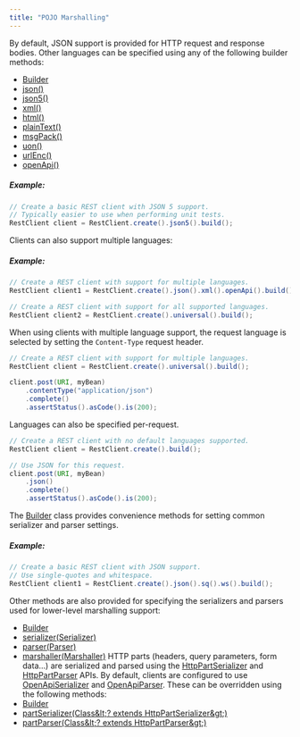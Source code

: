 ```yaml
---
title: "POJO Marshalling"
---
```


By default, JSON support is provided for HTTP request and response bodies.
Other languages can be specified using any of the following builder methods:
- [Builder](../apidocs/org/apache/juneau/rest/client/RestClient/Builder.html)
- [json()](../apidocs/org/apache/juneau/rest/client/RestClient/Builder.html#json())
- [json5()](../apidocs/org/apache/juneau/rest/client/RestClient/Builder.html#json5())
- [xml()](../apidocs/org/apache/juneau/rest/client/RestClient/Builder.html#xml())
- [html()](../apidocs/org/apache/juneau/rest/client/RestClient/Builder.html#html())
- [plainText()](../apidocs/org/apache/juneau/rest/client/RestClient/Builder.html#plainText())
- [msgPack()](../apidocs/org/apache/juneau/rest/client/RestClient/Builder.html#msgPack())
- [uon()](../apidocs/org/apache/juneau/rest/client/RestClient/Builder.html#uon())
- [urlEnc()](../apidocs/org/apache/juneau/rest/client/RestClient/Builder.html#urlEnc())
- [openApi()](../apidocs/org/apache/juneau/rest/client/RestClient/Builder.html#openApi())
##### Example:
```java
// Create a basic REST client with JSON 5 support.
// Typically easier to use when performing unit tests.
RestClient client = RestClient.create().json5().build();
```
Clients can also support multiple languages:
##### Example:
```java
// Create a REST client with support for multiple languages.
RestClient client1 = RestClient.create().json().xml().openApi().build();

// Create a REST client with support for all supported languages.
RestClient client2 = RestClient.create().universal().build();
```
When using clients with multiple language support, the request language is selected by setting the `Content-Type`
request header.
```java
// Create a REST client with support for multiple languages.
RestClient client = RestClient.create().universal().build();

client.post(URI, myBean)
    .contentType("application/json")
    .complete()
    .assertStatus().asCode().is(200);
```
Languages can also be specified per-request.
```java
// Create a REST client with no default languages supported.
RestClient client = RestClient.create().build();

// Use JSON for this request.
client.post(URI, myBean)
    .json()
    .complete()
    .assertStatus().asCode().is(200);
```
The [Builder](../apidocs/org/apache/juneau/rest/client/RestClient/Builder.html) class provides convenience methods for setting common serializer and parser
settings.
##### Example:
```java
// Create a basic REST client with JSON support.
// Use single-quotes and whitespace.
RestClient client1 = RestClient.create().json().sq().ws().build();
```
Other methods are also provided for specifying the serializers and parsers used for lower-level marshalling support:
- [Builder](../apidocs/org/apache/juneau/rest/client/RestClient/Builder.html)
- [serializer(Serializer)](../apidocs/org/apache/juneau/rest/client/RestClient/Builder.html#serializer(Serializer))
- [parser(Parser)](../apidocs/org/apache/juneau/rest/client/RestClient/Builder.html#parser(Parser))
- [marshaller(Marshaller)](../apidocs/org/apache/juneau/rest/client/RestClient/Builder.html#marshaller(Marshaller))
HTTP parts (headers, query parameters, form data...) are serialized and parsed using the [HttpPartSerializer](../apidocs/org/apache/juneau/httppart/HttpPartSerializer.html)
and [HttpPartParser](../apidocs/org/apache/juneau/httppart/HttpPartParser.html) APIs.  By default, clients are configured to use [OpenApiSerializer](../apidocs/org/apache/juneau/oapi/OpenApiSerializer.html) and
[OpenApiParser](../apidocs/org/apache/juneau/oapi/OpenApiParser.html).  These can be overridden using the following methods:
- [Builder](../apidocs/org/apache/juneau/rest/client/RestClient/Builder.html)
- [partSerializer(Class\&lt;? extends HttpPartSerializer\&gt;)](../apidocs/org/apache/juneau/rest/client/RestClient/Builder.html#partSerializer(Class))
- [partParser(Class\&lt;? extends HttpPartParser\&gt;)](../apidocs/org/apache/juneau/rest/client/RestClient/Builder.html#partParser(Class))